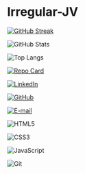 # Irregular-JV
[![GitHub Streak](https://streak-stats.demolab.com/?user=Irregular-JV&theme=bear&background=000&border=30A3DC&dates=FFF)](https://git.io/streak-stats)


![GitHub Stats](https://github-readme-stats.vercel.app/api?username=Irregular-JV&theme=transparent&bg_color=000&border_color=30A3DC&show_icons=true&icon_color=30A3DC&title_color=E94D5F&text_color=FFF)



![Top Langs](https://github-readme-stats-git-masterrstaa-rickstaa.vercel.app/api/top-langs/?username=Irregular-JV&layout=compact&bg_color=000&border_color=30A3DC&title_color=E94D5F&text_color=FFF )


[![Repo Card](https://github-readme-stats.vercel.app/api/pin/?username=Irregular-JV&repo=SEUREPOSITORIO&bg_color=000&border_color=30A3DC&show_icons=true&icon_color=30A3DC&title_color=E94D5F&text_color=FFF)](https://github.com/Irregular-JV/AZURE-CURSO-GIT-GITHUB)

[![LinkedIn](https://img.shields.io/badge/LinkedIn-0077B5?style=for-the-badge&logo=linkedin&logoColor=white)](https://www.linkedin.com/in/SEUUSERNAME/)


[![GitHub](https://img.shields.io/badge/GitHub-100000?style=for-the-badge&logo=github&logoColor=white)](https://github.com/SEUUSERNAME)


[![E-mail](https://img.shields.io/badge/-Email-000?style=for-the-badge&logo=microsoft-outlook&logoColor=007BFF)](mailto:SEUEMAIL)


![HTML5](https://img.shields.io/badge/HTML5-E34F26?style=for-the-badge&logo=html5&logoColor=white)


![CSS3](https://img.shields.io/badge/CSS3-1572B6?style=for-the-badge&logo=css3&logoColor=white)


![JavaScript](https://img.shields.io/badge/JavaScript-F7DF1E?style=for-the-badge&logo=javascript&logoColor=black)


![Git](https://img.shields.io/badge/GIT-E44C30?style=for-the-badge&logo=git&logoColor=white)